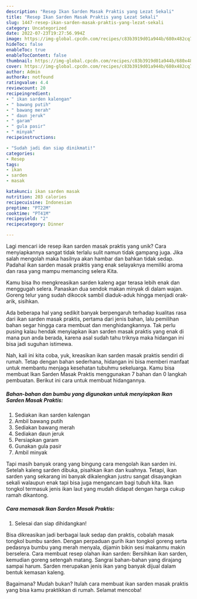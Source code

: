 ```yaml
---
description: "Resep Ikan Sarden Masak Praktis yang Lezat Sekali"
title: "Resep Ikan Sarden Masak Praktis yang Lezat Sekali"
slug: 1447-resep-ikan-sarden-masak-praktis-yang-lezat-sekali
category: Uncategorized
date: 2022-07-23T19:27:56.994Z
image: https://img-global.cpcdn.com/recipes/c83b3919d01a944b/680x482cq70/ikan-sarden-masak-praktis-foto-resep-utama.jpg
hideToc: false
enableToc: true
enableTocContent: false
thumbnail: https://img-global.cpcdn.com/recipes/c83b3919d01a944b/680x482cq70/ikan-sarden-masak-praktis-foto-resep-utama.jpg
cover: https://img-global.cpcdn.com/recipes/c83b3919d01a944b/680x482cq70/ikan-sarden-masak-praktis-foto-resep-utama.jpg
author: Admin
authorAv: notfound
ratingvalue: 4.4
reviewcount: 20
recipeingredient:
- " ikan sarden kalengan"
- " bawang putih"
- " bawang merah"
- " daun jeruk"
- " garam"
- " gula pasir"
- " minyak"
recipeinstructions:

- "Sudah jadi dan siap dinikmati!"
categories:
- Resep
tags:
- ikan
- sarden
- masak

katakunci: ikan sarden masak 
nutrition: 203 calories
recipecuisine: Indonesian
preptime: "PT22M"
cooktime: "PT41M"
recipeyield: "2"
recipecategory: Dinner

---
```





Lagi mencari ide resep ikan sarden masak praktis yang unik? Cara menyiapkannya sangat tidak terlalu sulit namun tidak gampang juga. Jika salah mengolah maka hasilnya akan hambar dan bahkan tidak sedap. Padahal ikan sarden masak praktis yang enak selayaknya memiliki aroma dan rasa yang mampu memancing selera Kita.





Kamu bisa lho mengkreasikan sarden kaleng agar terasa lebih enak dan menggugah selera. Panaskan dua sendok makan minyak di dalam wajan. Goreng telur yang sudah dikocok sambil diaduk-aduk hingga menjadi orak-arik, sisihkan.

Ada beberapa hal yang sedikit banyak berpengaruh terhadap kualitas rasa dari ikan sarden masak praktis, pertama dari jenis bahan, lalu pemilihan bahan segar hingga cara membuat dan menghidangkannya. Tak perlu pusing kalau hendak menyiapkan ikan sarden masak praktis yang enak di mana pun anda berada, karena asal sudah tahu triknya maka hidangan ini bisa jadi suguhan istimewa.






Nah, kali ini kita coba, yuk, kreasikan ikan sarden masak praktis sendiri di rumah. Tetap dengan bahan sederhana, hidangan ini bisa memberi manfaat untuk membantu menjaga kesehatan tubuhmu sekeluarga. Kamu bisa membuat Ikan Sarden Masak Praktis menggunakan 7 bahan dan 0 langkah pembuatan. Berikut ini cara untuk membuat hidangannya.

<!--inarticleads1-->

##### Bahan-bahan dan bumbu yang digunakan untuk menyiapkan Ikan Sarden Masak Praktis:

1. Sediakan  ikan sarden kalengan
1. Ambil  bawang putih
1. Sediakan  bawang merah
1. Sediakan  daun jeruk
1. Persiapkan  garam
1. Gunakan  gula pasir
1. Ambil  minyak


Tapi masih banyak orang yang bingung cara mengolah ikan sarden ini. Setelah kaleng sarden dibuka, pisahkan ikan dan kuahnya. Tetapi, ikan sarden yang sekarang ini banyak dikalengkan justru sangat disayangkan sekali walaupun enak tapi bisa juga mengancam bagi tubuh kita. Ikan tongkol termasuk jenis ikan laut yang mudah didapat dengan harga cukup ramah dikantong. 

<!--inarticleads2-->

##### Cara memasak Ikan Sarden Masak Praktis:


1. Selesai dan siap dihidangkan!

Bisa dikreasikan jadi berbagai lauk sedap dan praktis, cobalah masak tongkol bumbu sarden. Dengan perpaduan gurih ikan tongkol goreng serta pedasnya bumbu yang merah menyala, dijamin bikin sesi makanmu makin berselera. Cara membuat resep olahan ikan sarden: Bersihkan ikan sarden, kemudian goreng setengah matang. Sangrai bahan-bahan yang dirajang sampai harum. Sarden merupakan jenis ikan yang banyak dijual dalam bentuk kemasan kaleng. 

Bagaimana? Mudah bukan? Itulah cara membuat ikan sarden masak praktis yang bisa kamu praktikkan di rumah. Selamat mencoba!
